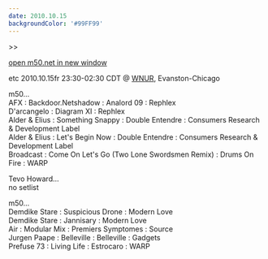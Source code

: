 ```yaml
---
date: 2010.10.15
backgroundColor: '#99FF99'
---
```


\>>

[open m50.net in new window  
](http://m50.net/)  

etc 2010.10.15fr 23:30-02:30 CDT @ [WNUR](http://www.wnur.org/), Evanston-Chicago  

m50...  
AFX : Backdoor.Netshadow : Analord 09 : Rephlex  
D'arcangelo : Diagram XI : Rephlex  
Alder & Elius : Something Snappy : Double Entendre : Consumers Research & Development Label  
Alder & Elius : Let's Begin Now : Double Entendre : Consumers Research & Development Label  
Broadcast : Come On Let's Go (Two Lone Swordsmen Remix) : Drums On Fire : WARP  

Tevo Howard...  
no setlist  

m50...  
Demdike Stare : Suspicious Drone : Modern Love  
Demdike Stare : Jannisary : Modern Love  
Air : Modular Mix : Premiers Symptomes : Source  
Jurgen Paape : Belleville : Belleville : Gadgets  
Prefuse 73 : Living Life : Estrocaro : WARP